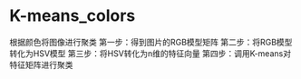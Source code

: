 # K-means_colors

根据颜色将图像进行聚类
第一步：得到图片的RGB模型矩阵
第二步：将RGB模型转化为HSV模型
第三步：将HSV转化为n维的特征向量
第四步：调用K-means对特征矩阵进行聚类
